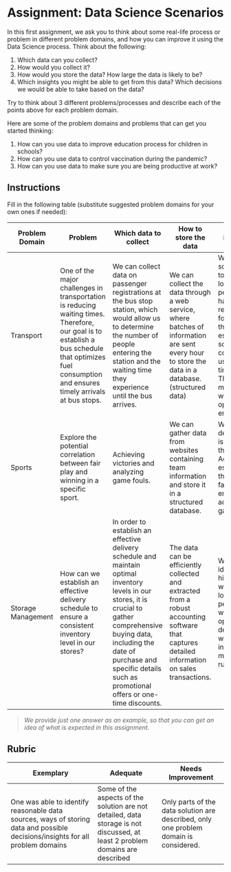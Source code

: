 # Assignment: Data Science Scenarios

In this first assignment, we ask you to think about some real-life process or problem in different problem domains, and how you can improve it using the Data Science process. Think about the following:

1. Which data can you collect?
1. How would you collect it?
1. How would you store the data? How large the data is likely to be?
1. Which insights you might be able to get from this data? Which decisions we would be able to take based on the data?

Try to think about 3 different problems/processes and describe each of the points above for each problem domain.

Here are some of the problem domains and problems that can get you started thinking:

1. How can you use data to improve education process for children in schools?
1. How can you use data to control vaccination during the pandemic?
1. How can you use data to make sure you are being productive at work?
## Instructions

Fill in the following table (substitute suggested problem domains for your own ones if needed):

| Problem Domain | Problem | Which data to collect | How to store the data | Which insights/decisions we can make | 
|----------------|---------|-----------------------|-----------------------|--------------------------------------|
| Transport |One of the major challenges in transportation is reducing waiting times. Therefore, our goal is to establish a bus schedule that optimizes fuel consumption and ensures timely arrivals at bus stops.| We can collect data on passenger registrations at the bus stop station, which would allow us to determine the number of people entering the station and the waiting time they experience until the bus arrives. | We can collect the data through a web service, where batches of information are sent every hour to store the data in a database. (structured data) | We can obtain a time schedule that allows us to identify periods of longer waiting times and periods when the buses have fewer passengers, resulting in higher costs for the enterprise. Using this information, we can establish a flexible schedule based on the collected data, enabling us to predict the optimal times to dispatch buses. This approach aims to minimize both passenger waiting time and operational costs for the enterprise. |
| Sports | Explore the potential correlation between fair play and winning in a specific sport. | Achieving victories and analyzing game fouls. | We can gather data from websites containing team information and store it in a structured database. | We can ultimately determine whether there is a correlation between these two variables. Additionally, we can establish new rules for the game to promote fairness, thereby enabling fairer teams to achieve more winning games.|
| Storage Management | How can we establish an effective delivery schedule to ensure a consistent inventory level in our stores? | In order to establish an effective delivery schedule and maintain optimal inventory levels in our stores, it is crucial to gather comprehensive buying data, including the date of purchase and specific details such as promotional offers or one-time discounts.| The data can be efficiently collected and extracted from a robust accounting software that captures detailed information on sales transactions.| We can analyze and identify the products with high turnover rates, as well as those that have lower sales performance.Additionally, we can determine the optimal timing for product deliveries to ensure that we maintain adequate inventory levels and minimize the risk of running out of stock.| 

> *We provide just one answer as an example, so that you can get an idea of what is expected in this assignment.*

## Rubric

Exemplary | Adequate | Needs Improvement
--- | --- | -- |
One was able to identify reasonable data sources, ways of storing data and possible decisions/insights for all problem domains | Some of the aspects of the solution are not detailed, data storage is not discussed, at least 2 problem domains are described | Only parts of the data solution are described, only one problem domain is considered.
